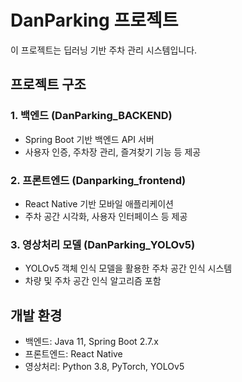 # DanParking 프로젝트

이 프로젝트는 딥러닝 기반 주차 관리 시스템입니다.

## 프로젝트 구조

### 1. 백엔드 (DanParking_BACKEND)
- Spring Boot 기반 백엔드 API 서버
- 사용자 인증, 주차장 관리, 즐겨찾기 기능 등 제공

### 2. 프론트엔드 (Danparking_frontend)
- React Native 기반 모바일 애플리케이션
- 주차 공간 시각화, 사용자 인터페이스 등 제공

### 3. 영상처리 모델 (DanParking_YOLOv5)
- YOLOv5 객체 인식 모델을 활용한 주차 공간 인식 시스템
- 차량 및 주차 공간 인식 알고리즘 포함

## 개발 환경
- 백엔드: Java 11, Spring Boot 2.7.x
- 프론트엔드: React Native
- 영상처리: Python 3.8, PyTorch, YOLOv5
